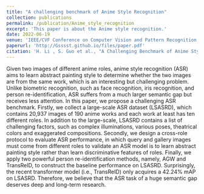 ```yaml
---
title: "A challenging benchmark of Anime Style Recognition"
collection: publications
permalink: /publication/Anime_style_recognition
excerpt: 'This paper is about the Anime style recognition.'
date: 2022-06-19
venue: 'IEEE/CVF Conference on Computer Vision and Pattern Recognition (CVPR) Workshops'
paperurl: 'http://Gsssst.github.io/files/paper.pdf'
citation: 'H. Li , S. Guo et al., "A Challenging Benchmark of Anime Style Recognition," 2022 IEEE/CVF Conference on Computer Vision and Pattern Recognition Workshops (CVPRW), New Orleans, LA, USA, 2022, pp. 4720-4729'
---
```


Given two images of different anime roles, anime style recognition (ASR) aims to learn abstract painting style to determine whether the two images are from the same work, which is an interesting but challenging problem. Unlike biometric recognition, such as face recognition, iris recognition, and person re-identification, ASR suffers from a much larger semantic gap but receives less attention. In this paper, we propose a challenging ASR benchmark. Firstly, we collect a large-scale ASR dataset (LSASRD), which contains 20,937 images of 190 anime works and each work at least has ten different roles. In addition to the large-scale, LSASRD contains a list of challenging factors, such as complex illuminations, various poses, theatrical colors and exaggerated compositions. Secondly, we design a cross-role protocol to evaluate ASR performance, in which query and gallery images must come from different roles to validate an ASR model is to learn abstract painting style rather than learn discriminative features of roles. Finally, we apply two powerful person re-identification methods, namely, AGW and TransReID, to construct the baseline performance on LSASRD. Surprisingly, the recent transformer model (i.e., TransReID) only acquires a 42.24% mAP on LSASRD. Therefore, we believe that the ASR task of a huge semantic gap deserves deep and long-term research.
